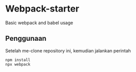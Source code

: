 # Webpack-starter
Basic webpack and babel usage

## Penggunaan

Setelah me-clone repository ini, kemudian jalankan perintah

```
npm install
npx webpack
```
